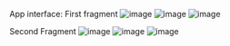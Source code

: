 App interface:
First fragment
![image](https://user-images.githubusercontent.com/56358766/191382711-4f46ed68-6f44-47fe-a1ae-90c9763916e9.png)
![image](https://user-images.githubusercontent.com/56358766/191382836-1360ef1d-0b6f-439d-96aa-8da5dde679fd.png)
![image](https://user-images.githubusercontent.com/56358766/191382789-6c805f8b-8786-4fe7-9c86-df6ec7eef0e0.png)

Second Fragment
![image](https://user-images.githubusercontent.com/56358766/191383125-3248f93b-62b1-445f-bfec-1a9ee7c3b208.png)
![image](https://user-images.githubusercontent.com/56358766/191383211-21b7582a-70ad-45f6-a6f3-386c9da7d50d.png)
![image](https://user-images.githubusercontent.com/56358766/191383319-0c9a8570-fe55-49bf-8e0e-2938985430c9.png)


